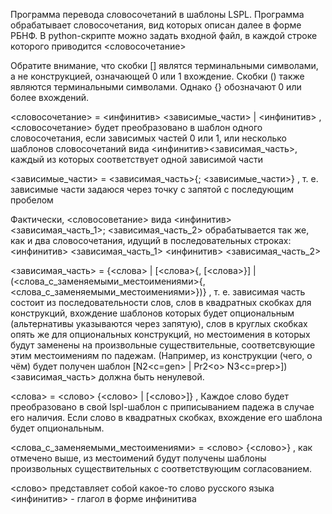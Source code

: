 Программа перевода словосочетаний в шаблоны LSPL.
Программа обрабатывает словосочетания, вид которых описан далее в форме РБНФ.
В python-скрипте можно задать входной файл, в каждой строке которого приводится <словосочетание>

Обратите внимание, что скобки [] являтся терминальными символами, а не конструкцией, означающей 0 или 1 вхождение.
Скобки () также являются терминальными символами.
Однако {} обозначают 0 или более вхождений.

<словосочетание> = <инфинитив> <зависимые_части> | <инфинитив> ,
 <словосочетание> будет преобразовано в шаблон одного словосочетания, если зависимых частей 0 или 1, или несколько шаблонов словосочетаний вида <инфинитив><зависимая_часть>, каждый из которых соответствует одной зависимой части

<зависимые_части> = <зависимая_часть>{; <зависимые_части>} ,
т. е. зависимые части задаюся через точку с запятой с последующим пробелом

Фактически, <словосоветание> вида
<инфинитив> <зависимая_часть_1>; <зависимая_часть_2>
обрабатывается так же, как и два словосочетания, идущий в последовательных строках:
<инфинитив> <зависимая_часть_1>
<инфинитив> <зависимая_часть_2>

<зависимая_часть> = {<слова> | [<слова>{, [<слова>}] | (<слова_с_заменяемыми_местоимениями>{, <слова_с_заменяемыми_местоимениями>})} ,
 т. е. зависимая часть состоит из последовательности слов, слов в квадратных скобках для конструкций, вхождение шаблонов которых будет опциональным (альтернативы указываются через запятую), слов в круглых скобках опять же для опциональных конструкций, но местоимения в которых будут заменены на произвольные существительные, соответсвующие этим местоимениям по падежам. (Например, из конструкции (чего, о чём) будет получен шаблон [N2<c=gen> | Pr2<о> N3<c=prep>])
<зависимая_часть> должна быть ненулевой.

<слова> = <слово> {<слово> | [<слово>]} ,
Каждое слово будет преобразовано в свой lspl-шаблон с приписыванием падежа в случае его наличия. Если слово в квадратных скобках, вхождение его шаблона будет опциональным.

<слова_с_заменяемыми_местоимениями> =  <слово> {<слово>} ,
 как отмечено выше, из местоимений будут получены шаблоны произвольных существительных с соответствующим согласованием.

<слово> представляет собой какое-то слово русского языка
<инфинитив> - глагол в форме инфинитива
